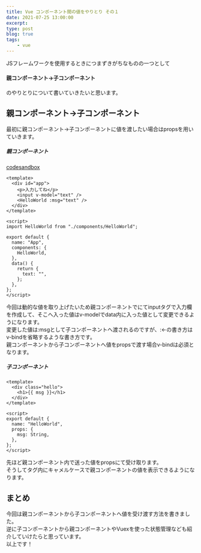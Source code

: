 ```yaml
---
title: Vue コンポーネント間の値をやりとり その１
date: 2021-07-25 13:00:00
excerpt:
type: post
blog: true
tags:
    - vue
---
```



JSフレームワークを使用するときにつまずきがちなものの一つとして  
#### 親コンポーネント→子コンポーネント  
のやりとりについて書いていきたいと思います。  

## 親コンポーネント→子コンポーネント

最初に親コンポーネント→子コンポーネントに値を渡したい場合はpropsを用いていきます。  

##### 親コンポーネント
[codesandbox](https://codesandbox.io/s/strange-lederberg-sv81s?file=/src/App.vue:0-320)

```
<template>
  <div id="app">
    <p>入力してね</p>
    <input v-model="text" />
    <HelloWorld :msg="text" />
  </div>
</template>

<script>
import HelloWorld from "./components/HelloWorld";

export default {
  name: "App",
  components: {
    HelloWorld,
  },
  data() {
    return {
      text: "",
    };
  },
};
</script>
```

今回は動的な値を取り上げたいため親コンポーネントでにてinputタグで入力欄を作成して、そこへ入った値はv-modelでdata内に入った値として変更できるようになります。  
変更した値は:msgとして子コンポーネントへ渡されるのですが、:←の書き方はv-bindを省略するような書き方です。  
親コンポーネントから子コンポーネントへ値をpropsで渡す場合v-bindは必須となります。

##### 子コンポーネント

```
<template>
  <div class="hello">
    <h1>{{ msg }}</h1>
  </div>
</template>

<script>
export default {
  name: "HelloWorld",
  props: {
    msg: String,
  },
};
</script>
```

先ほど親コンポーネント内で送った値をpropsにて受け取ります。  
そうしてタグ内にキャメルケースで親コンポーネントの値を表示できるようになります。

 
## まとめ

今回は親コンポーネントから子コンポーネントへ値を受け渡す方法を書きました。  
逆に子コンポーネントから親コンポーネントやVuexを使った状態管理なども紹介していけたらと思っています。  
以上です！